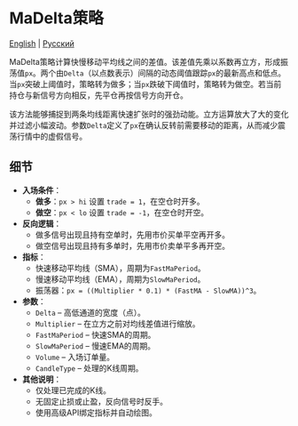 # MaDelta策略
[English](README.md) | [Русский](README_ru.md)

MaDelta策略计算快慢移动平均线之间的差值。该差值先乘以系数再立方，形成振荡值`px`。两个由`Delta`（以点数表示）间隔的动态阈值跟踪`px`的最新高点和低点。当`px`突破上阈值时，策略转为做多；当`px`跌破下阈值时，策略转为做空。若当前持仓与新信号方向相反，先平仓再按信号方向开仓。

该方法能够捕捉到两条均线距离快速扩张时的强劲动能。立方运算放大了大的变化并过滤小幅波动。参数`Delta`定义了`px`在确认反转前需要移动的距离，从而减少震荡行情中的虚假信号。

## 细节

- **入场条件**：
  - **做多**：`px > hi` 设置 `trade = 1`，在空仓时开多。
  - **做空**：`px < lo` 设置 `trade = -1`，在空仓时开空。
- **反向逻辑**：
  - 做多信号出现且持有空单时，先用市价买单平空再开多。
  - 做空信号出现且持有多单时，先用市价卖单平多再开空。
- **指标**：
  - 快速移动平均线（SMA），周期为`FastMaPeriod`。
  - 慢速移动平均线（EMA），周期为`SlowMaPeriod`。
  - 振荡器：`px = ((Multiplier * 0.1) * (FastMA - SlowMA))^3`。
- **参数**：
  - `Delta` – 高低通道的宽度（点）。
  - `Multiplier` – 在立方之前对均线差值进行缩放。
  - `FastMaPeriod` – 快速SMA的周期。
  - `SlowMaPeriod` – 慢速EMA的周期。
  - `Volume` – 入场订单量。
  - `CandleType` – 处理的K线周期。
- **其他说明**：
  - 仅处理已完成的K线。
  - 无固定止损或止盈，反向信号时反手。
  - 使用高级API绑定指标并自动绘图。
